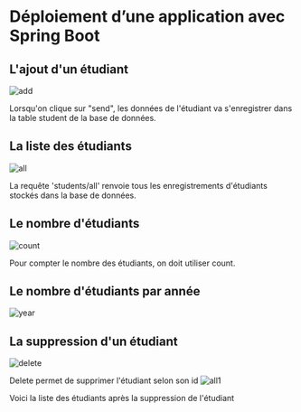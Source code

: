 # Déploiement d’une application avec Spring Boot
## L'ajout d'un étudiant
![add](https://github.com/Salma191/TP-Spring-boot/assets/116913855/487b2f13-bb14-42ec-8e6b-01253a9a087f)

Lorsqu'on clique sur "send", les données de l'étudiant va s'enregistrer dans la table student de la base de données.
## La liste des étudiants
![all](https://github.com/Salma191/TP-Spring-boot/assets/116913855/ccdf448f-3439-4023-a4ae-67aacf2d68a0)

La requête 'students/all' renvoie tous les enregistrements d'étudiants stockés dans la base de données.
## Le nombre d'étudiants
![count](https://github.com/Salma191/TP-Spring-boot/assets/116913855/92aa0741-deb2-4fda-bbf0-89966b7b3276)

Pour compter le nombre des étudiants, on doit utiliser count. 
## Le nombre d'étudiants par année
![year](https://github.com/Salma191/TP-Spring-boot/assets/116913855/8d89d4d0-dbf3-4811-957f-21d48f02c855)

## La suppression d'un étudiant
![delete](https://github.com/Salma191/TP-Spring-boot/assets/116913855/8e9c95d4-1bbb-4b13-8175-cf43c5aced2a)

Delete permet de supprimer l'étudiant selon son id
![all1](https://github.com/Salma191/TP-Spring-boot/assets/116913855/526be224-f9b3-4e65-8a36-02119ffc0dc1)

Voici la liste des étudiants après la suppression de l'étudiant
